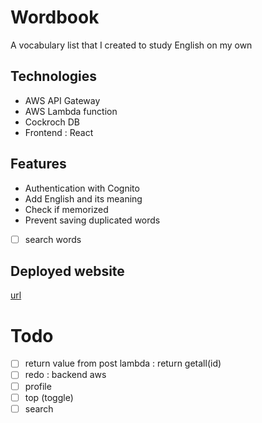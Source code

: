 # Wordbook

A vocabulary list that I created to study English on my own

## Technologies

- AWS API Gateway
- AWS Lambda function
- Cockroch DB
- Frontend : React

## Features

- Authentication with Cognito
- Add English and its meaning
- Check if memorized
- Prevent saving duplicated words
- [ ] search words

## Deployed website

[url](url)

# Todo

- [ ] return value from post lambda : return getall(id)
- [ ] redo : backend aws
- [ ] profile
- [ ] top (toggle)
- [ ] search
